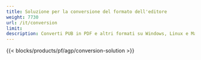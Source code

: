```yaml
---
title: Soluzione per la conversione del formato dell'editore 
weight: 7730
url: /it/conversion
limit: 
description: Converti PUB in PDF e altri formati su Windows, Linux e Mac OS X. Funzionalità di conversione dell'editore facile da integrare nella tua soluzione.
---
```


{{< blocks/products/pf/agp/conversion-solution >}} 